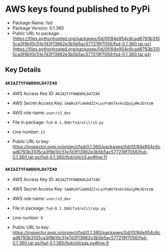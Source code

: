 # AWS keys found published to PyPi

* Package Name: fsd
* Package Version: 0.1.360
* Public URL to package: [https://files.pythonhosted.org/packages/0d/0f/84e954c6cad6793b3105ca3f9b10c51e7d3f13962e3b5b5ac577219f7056/fsd-0.1.360.tar.gz](https://files.pythonhosted.org/packages/0d/0f/84e954c6cad6793b3105ca3f9b10c51e7d3f13962e3b5b5ac577219f7056/fsd-0.1.360.tar.gz)

## Key Details

### `AKIAZ7YFAWD6HLD47Z4O`

* AWS Access Key ID: `AKIAZ7YFAWD6HLD47Z4O`
* AWS Secret Access Key: `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` 
* AWS role name: `user/s3_dev`
* File in package: `fsd-0.1.360/fsd/util/s3.py`
* Line number: `11`

* Public URL to key: https://inspector.pypi.io/project/fsd/0.1.360/packages/0d/0f/84e954c6cad6793b3105ca3f9b10c51e7d3f13962e3b5b5ac577219f7056/fsd-0.1.360.tar.gz/fsd-0.1.360/fsd/util/s3.py#line.11



### `AKIAZ7YFAWD6HLD47Z4O`

* AWS Access Key ID: `AKIAZ7YFAWD6HLD47Z4O`
* AWS Secret Access Key: `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` 
* AWS role name: `user/s3_dev`
* File in package: `fsd-0.1.360/fsd/util/sqs.py`
* Line number: `9`

* Public URL to key: https://inspector.pypi.io/project/fsd/0.1.360/packages/0d/0f/84e954c6cad6793b3105ca3f9b10c51e7d3f13962e3b5b5ac577219f7056/fsd-0.1.360.tar.gz/fsd-0.1.360/fsd/util/sqs.py#line.9


